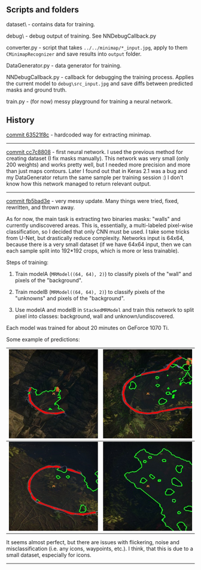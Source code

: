 ## Scripts and folders

dataset\ - contains data for training.

debug\ - debug output of training. See NNDebugCallback.py
 
converter.py - script that takes `../../minimap/*_input.jpg`, apply to them `CMinimapRecognizer` and save results into `output` folder.

DataGenerator.py - data generator for training.

NNDebugCallback.py - callback for debugging the training process. Applies the current model to `debug\src_input.jpg` and save diffs between predicted masks and ground truth.

train.py - (for now) messy playground for training a neural network.

## History

[commit 63521f8c](https://github.com/GreenWizard2015/POE_bot/commit/63521f8cd91a86d5ef09fed9e71e0c373220c736) - hardcoded way for extracting minimap. 

---

[commit cc7c8808](https://github.com/GreenWizard2015/POE_bot/commit/cc7c88084a7a09db1b79e92c85e679b508afa2c5) - first neural network. I used the previous method for creating dataset (I fix masks manually). This network was very small (only 200 weights) and works pretty well, but I needed more precision and more than just maps contours. Later I found out that in Keras 2.1 was a bug and my DataGenerator return the same sample per training session :) I don't know how this network managed to return relevant output.

---

[commit fb5bad3e](https://github.com/GreenWizard2015/POE_bot/commit/fb5bad3e388146fc2898cb25cd94047efea31ee5) - very messy update. Many things were tried, fixed, rewritten, and thrown away.

As for now, the main task is extracting two binaries masks: "walls" and currently undiscovered areas. This is, essentially, a multi-labeled pixel-wise classification, so I decided that only CNN must be used. I take some tricks from U-Net, but drastically reduce complexity. Networks input is 64x64, because there is a very small dataset (if we have 64x64 input, then we can each sample split into 192*192 crops, which is more or less trainable). 

Steps of training:

1. Train modelA (`MRModel((64, 64), 2)`) to classify pixels of the "wall" and pixels of the "background".

2. Train modelB (`MRModel((64, 64), 2)`) to classify pixels of the "unknowns" and pixels of the "background".

3. Use modelA and modelB in `StackedMRModel` and train this network to split pixel into classes: background, wall and unknown/undiscovered.

Each model was trained for about 20 minutes on GeForce 1070 Ti.

Some example of predictions:

![](images/04072020/1.jpg) | ![](images/04072020/2.jpg)
---: | ---:
![](images/04072020/3.jpg) | ![](images/04072020/4.jpg)

It seems almost perfect, but there are issues with flickering, noise and misclassification (i.e. any icons, waypoints, etc.). I think, that this is due to a small dataset, especially for icons.
 
---
